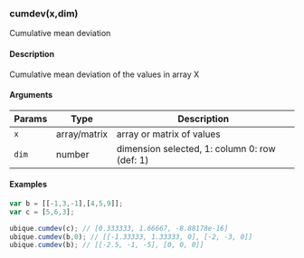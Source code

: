 ### cumdev(x,dim)

Cumulative mean deviation


#### Description

Cumulative mean deviation of the values in array X  



#### Arguments

|Params|Type|Description
|---------|----|-----------
|`x` | array/matrix | array or matrix of values
|`dim` | number | dimension selected, 1: column 0: row (def: 1)


#### Examples

```js
var b = [[-1,3,-1],[4,5,9]];
var c = [5,6,3];

ubique.cumdev(c); // [0.333333, 1.66667, -8.88178e-16]
ubique.cumdev(b,0); // [[-1.33333, 1.33333, 0], [-2, -3, 0]]
ubique.cumdev(b); // [[-2.5, -1, -5], [0, 0, 0]]
```

